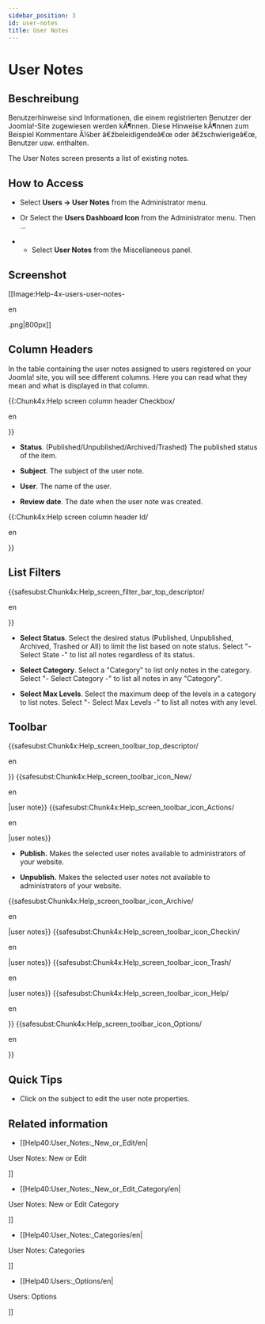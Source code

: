```yaml
---
sidebar_position: 3
id: user-notes
title: User Notes
---
```

# User Notes
## Beschreibung

Benutzerhinweise sind Informationen, die einem registrierten Benutzer
der Joomla!-Site zugewiesen werden kÃ¶nnen. Diese Hinweise kÃ¶nnen zum
Beispiel Kommentare Ã¼ber â€žbeleidigendeâ€œ oder â€žschwierigeâ€œ,
Benutzer usw. enthalten.

The User Notes screen presents a list of existing notes.

## How to Access

- Select **Users **→** User Notes** from the Administrator menu.

<!-- -->

- Or Select the **Users Dashboard Icon** from the Administrator menu.
  Then ...

<!-- -->

- - Select **User Notes** from the Miscellaneous panel.

## Screenshot

\[\[Image:Help-4x-users-user-notes-

en

.png\|800px\]\]

## Column Headers

In the table containing the user notes assigned to users registered on
your Joomla! site, you will see different columns. Here you can read
what they mean and what is displayed in that column.

{{:Chunk4x:Help screen column header Checkbox/

en

}}

- **Status**. (Published/Unpublished/Archived/Trashed) The published
  status of the item.

<!-- -->

- **Subject**. The subject of the user note.

<!-- -->

- **User**. The name of the user.

<!-- -->

- **Review date**. The date when the user note was created.

{{:Chunk4x:Help screen column header Id/

en

}}

## List Filters

{{safesubst:Chunk4x:Help_screen_filter_bar_top_descriptor/

en

}}

- **Select Status**. Select the desired status (Published, Unpublished,
  Archived, Trashed or All) to limit the list based on note status.
  Select "- Select State -" to list all notes regardless of its status.

<!-- -->

- **Select Category**. Select a "Category" to list only notes in the
  category. Select "- Select Category -" to list all notes in any
  "Category".

<!-- -->

- **Select Max Levels**. Select the maximum deep of the levels in a
  category to list notes. Select "- Select Max Levels -" to list all
  notes with any level.

## Toolbar

{{safesubst:Chunk4x:Help_screen_toolbar_top_descriptor/

en

}} {{safesubst:Chunk4x:Help_screen_toolbar_icon_New/

en

\|user note}} {{safesubst:Chunk4x:Help_screen_toolbar_icon_Actions/

en

\|user notes}}

- **Publish.** Makes the selected user notes available to administrators
  of your website.

<!-- -->

- **Unpublish.** Makes the selected user notes not available to
  administrators of your website.

{{safesubst:Chunk4x:Help_screen_toolbar_icon_Archive/

en

\|user notes}} {{safesubst:Chunk4x:Help_screen_toolbar_icon_Checkin/

en

\|user notes}} {{safesubst:Chunk4x:Help_screen_toolbar_icon_Trash/

en

\|user notes}} {{safesubst:Chunk4x:Help_screen_toolbar_icon_Help/

en

}} {{safesubst:Chunk4x:Help_screen_toolbar_icon_Options/

en

}}

## Quick Tips

- Click on the subject to edit the user note properties.

## Related information

- \[\[Help40:User_Notes:\_New_or_Edit/en\|

User Notes: New or Edit

\]\]

- \[\[Help40:User_Notes:\_New_or_Edit_Category/en\|

User Notes: New or Edit Category

\]\]

- \[\[Help40:User_Notes:\_Categories/en\|

User Notes: Categories

\]\]

- \[\[Help40:Users:\_Options/en\|

Users: Options

\]\]
